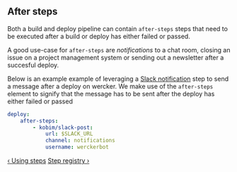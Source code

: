 ## After steps

Both a build and deploy pipeline can contain `after-steps` steps that need to be executed after a build or deploy has either failed or passed.

A good use-case for `after-steps` are *notifications* to a chat room, closing an issue on a project management system or sending out a newsletter after a succesful deploy.

Below is an example example of leveraging a [Slack notification](https://github.com/kobim/wercker-step-slack-post) step to send a message after a deploy on wercker. We make use of the `after-steps` element to signify that the message has to be sent after the deploy has either failed or passed

``` yaml
deploy:
    after-steps:
        - kobim/slack-post:
            url: $SLACK_URL
            channel: notifications
            username: werckerbot
```

[&lsaquo; Using steps](/learn/steps/02_using-steps.html "nav previous steps")
[Step registry &rsaquo;](/learn/steps/04_step-registry.html "nav next steps")
